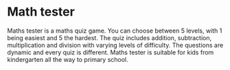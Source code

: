 # Math tester

Maths tester is a maths quiz game.  You can choose between 5 levels, with 1 being easiest and 5 the hardest.  The quiz includes addition, subtraction, multiplication and division with varying levels of difficulty. The questions are dynamic and every quiz is different. Maths tester is suitable for kids from kindergarten all the way to primary school.